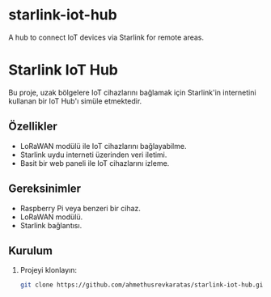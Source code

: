 # starlink-iot-hub
A hub to connect IoT devices via Starlink for remote areas.
# Starlink IoT Hub

Bu proje, uzak bölgelere IoT cihazlarını bağlamak için Starlink'in internetini kullanan bir IoT Hub'ı simüle etmektedir.

## Özellikler
- LoRaWAN modülü ile IoT cihazlarını bağlayabilme.
- Starlink uydu interneti üzerinden veri iletimi.
- Basit bir web paneli ile IoT cihazlarını izleme.

## Gereksinimler
- Raspberry Pi veya benzeri bir cihaz.
- LoRaWAN modülü.
- Starlink bağlantısı.

## Kurulum
1. Projeyi klonlayın:
   ```bash
   git clone https://github.com/ahmethusrevkaratas/starlink-iot-hub.git
